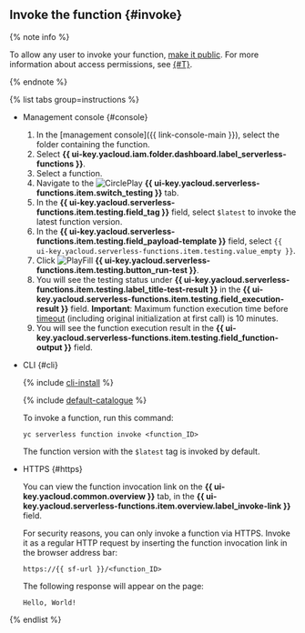 ## Invoke the function {#invoke}

{% note info %}

To allow any user to invoke your function, [make it public](../../functions/operations/function/function-public.md). For more information about access permissions, see [{#T}](../../functions/security/index.md).

{% endnote %}

{% list tabs group=instructions %}

- Management console {#console}

    1. In the [management console]({{ link-console-main }}), select the folder containing the function.
    1. Select **{{ ui-key.yacloud.iam.folder.dashboard.label_serverless-functions }}**.
    1. Select a function.
    1. Navigate to the ![CirclePlay](../../_assets/console-icons/circle-play.svg) **{{ ui-key.yacloud.serverless-functions.item.switch_testing }}** tab.
    1. In the **{{ ui-key.yacloud.serverless-functions.item.testing.field_tag }}** field, select `$latest` to invoke the latest function version.
    1. In the **{{ ui-key.yacloud.serverless-functions.item.testing.field_payload-template }}** field, select `{{ ui-key.yacloud.serverless-functions.item.testing.value_empty }}`.
    1. Click ![PlayFill](../../_assets/console-icons/play-fill.svg) **{{ ui-key.yacloud.serverless-functions.item.testing.button_run-test }}**.
    1. You will see the testing status under **{{ ui-key.yacloud.serverless-functions.item.testing.label_title-test-result }}** in the **{{ ui-key.yacloud.serverless-functions.item.testing.field_execution-result }}** field. **Important**: Maximum function execution time before [timeout](../../functions/operations/function/version-manage.md) (including original initialization at first call) is 10 minutes.
    1. You will see the function execution result in the **{{ ui-key.yacloud.serverless-functions.item.testing.field_function-output }}** field.

- CLI {#cli}

    {% include [cli-install](../cli-install.md) %}

    {% include [default-catalogue](../default-catalogue.md) %}

    To invoke a function, run this command:

    ```
    yc serverless function invoke <function_ID>
    ```

    The function version with the `$latest` tag is invoked by default.


- HTTPS {#https}

	You can view the function invocation link on the **{{ ui-key.yacloud.common.overview }}** tab, in the **{{ ui-key.yacloud.serverless-functions.item.overview.label_invoke-link }}** field.

	For security reasons, you can only invoke a function via HTTPS. Invoke it as a regular HTTP request by inserting the function invocation link in the browser address bar:

	```
	https://{{ sf-url }}/<function_ID>
	```

	The following response will appear on the page:

	```
	Hello, World!
	```


{% endlist %}